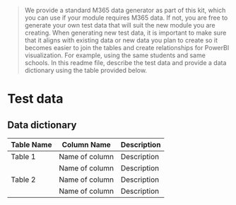 > We provide a standard M365 data generator as part of this kit, which you can use if your module requires M365 data. If not, you are free to generate your own test data that will suit the new module you are creating. When generating new test data, it is important to make sure that it aligns with existing data or new data you plan to create so it becomes easier to join the tables and create relationships for PowerBI visualization. For example, using the same students and same schools. In this readme file, describe the test data and provide a data dictionary using the table provided below.

# Test data

## Data dictionary
|Table Name   |Column Name        |Description  |
|-----------|-------------------|-------------|
|Table 1  | Name of column       |Description |
|            | Name of column       |Description |                                                                 
|Table 2  | Name of column     |Description |
|  | Name of column      |Description |
